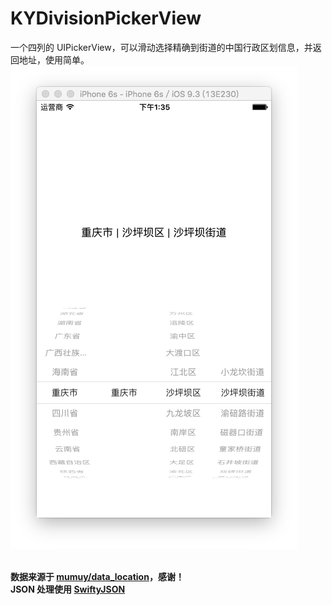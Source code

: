 # KYDivisionPickerView
一个四列的 UIPickerView，可以滑动选择精确到街道的中国行政区划信息，并返回地址，使用简单。
<br>![ScreenShot](https://github.com/OpenMarshall/KYDivisionPickerView/raw/master/ScreenShot.png)

**<br>数据来源于 [mumuy/data_location](https://github.com/mumuy/data_location)，感谢！**
**<br>JSON 处理使用 [SwiftyJSON](https://github.com/SwiftyJSON/SwiftyJSON)**
